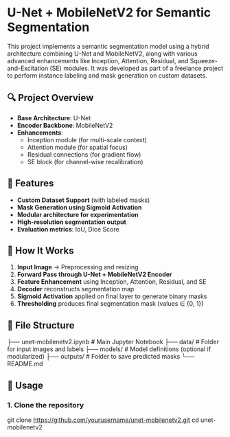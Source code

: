 # U-Net + MobileNetV2 for Semantic Segmentation

This project implements a semantic segmentation model using a hybrid architecture combining U-Net and MobileNetV2, along with various advanced enhancements like Inception, Attention, Residual, and Squeeze-and-Excitation (SE) modules. It was developed as part of a freelance project to perform instance labeling and mask generation on custom datasets.

## 🔍 Project Overview

- **Base Architecture**: U-Net  
- **Encoder Backbone**: MobileNetV2  
- **Enhancements**:
  - Inception module (for multi-scale context)
  - Attention module (for spatial focus)
  - Residual connections (for gradient flow)
  - SE block (for channel-wise recalibration)

## 📌 Features

- **Custom Dataset Support** (with labeled masks)
- **Mask Generation using Sigmoid Activation**
- **Modular architecture for experimentation**
- **High-resolution segmentation output**
- **Evaluation metrics**: IoU, Dice Score

## 🧠 How It Works

1. **Input Image** → Preprocessing and resizing  
2. **Forward Pass through U-Net + MobileNetV2 Encoder**  
3. **Feature Enhancement** using Inception, Attention, Residual, and SE  
4. **Decoder** reconstructs segmentation map  
5. **Sigmoid Activation** applied on final layer to generate binary masks  
6. **Thresholding** produces final segmentation mask (values ∈ {0, 1})

## 📁 File Structure

├── unet-mobilenetv2.ipynb # Main Jupyter Notebook
├── data/ # Folder for input images and labels
├── models/ # Model definitions (optional if modularized)
├── outputs/ # Folder to save predicted masks
└── README.md


## 🧪 Usage

### 1. Clone the repository

git clone https://github.com/yourusername/unet-mobilenetv2.git
cd unet-mobilenetv2
